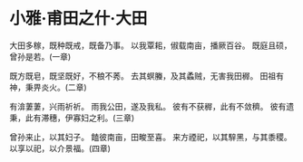 # 小雅·甫田之什·大田

大田多稼，既种既戒，既备乃事。
以我覃耜，俶载南亩，播厥百谷。
既庭且硕，曾孙是若。(一章)

既方既皂，既坚既好，不稂不莠。
去其螟螣，及其蟊贼，无害我田稺。
田祖有神，秉畀炎火。(二章)

有渰萋萋，兴雨祈祈。
雨我公田，遂及我私。
彼有不获稺，此有不敛穧。
彼有遗秉，此有滞穗，伊寡妇之利。(三章)

曾孙来止，以其妇子。
饁彼南亩，田畯至喜。
来方禋祀，以其騂黑，与其黍稷。
以享以祀，以介景福。(四章)

